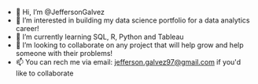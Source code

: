 - 👋 Hi, I’m @JeffersonGalvez
- 👀 I’m interested in building my data science portfolio for a data analytics career!
- 🌱 I’m currently learning SQL, R, Python and Tableau
- 💞️ I’m looking to collaborate on any project that will help grow and help someone with their problems!
- 📫 You can rech me via email: jefferson.galvez97@gmail.com if you'd like to collaborate 

<!---
JeffersonGalvez/JeffersonGalvez is a ✨ special ✨ repository because its `README.md` (this file) appears on your GitHub profile.
You can click the Preview link to take a look at your changes.
--->
